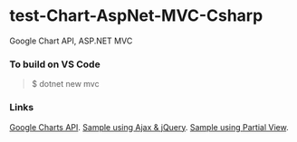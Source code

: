# test-Chart-AspNet-MVC-Csharp
Google Chart API, ASP.NET MVC

### To build on VS Code
> $ dotnet new mvc

### Links
[Google Charts API](https://developers.google.com/chart/interactive/docs/quick_start).
[Sample using Ajax & jQuery](https://www.c-sharpcorner.com/article/use-of-google-chart-with-asp-net-core-visual-studio-code/).
[Sample using Partial View](https://www.c-sharpcorner.com/article/asp-net-mvc5-google-charts-api-integration/).
